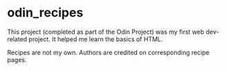 # odin_recipes 

This project (completed as part of the Odin Project) was my first web dev-related project. It helped me learn the basics of HTML. 

Recipes are not my own. Authors are credited on corresponding recipe pages. 